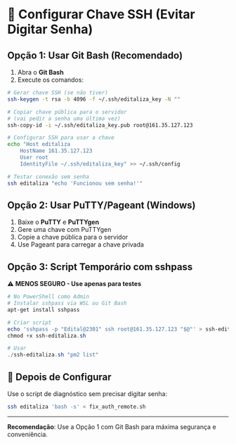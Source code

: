 # 🔐 Configurar Chave SSH (Evitar Digitar Senha)

## Opção 1: Usar Git Bash (Recomendado)

1. Abra o **Git Bash**
2. Execute os comandos:

```bash
# Gerar chave SSH (se não tiver)
ssh-keygen -t rsa -b 4096 -f ~/.ssh/editaliza_key -N ""

# Copiar chave pública para o servidor
# (vai pedir a senha uma última vez)
ssh-copy-id -i ~/.ssh/editaliza_key.pub root@161.35.127.123

# Configurar SSH para usar a chave
echo "Host editaliza
    HostName 161.35.127.123
    User root
    IdentityFile ~/.ssh/editaliza_key" >> ~/.ssh/config

# Testar conexão sem senha
ssh editaliza "echo 'Funcionou sem senha!'"
```

## Opção 2: Usar PuTTY/Pageant (Windows)

1. Baixe o **PuTTY** e **PuTTYgen**
2. Gere uma chave com PuTTYgen
3. Copie a chave pública para o servidor
4. Use Pageant para carregar a chave privada

## Opção 3: Script Temporário com sshpass

⚠️ **MENOS SEGURO - Use apenas para testes**

```powershell
# No PowerShell como Admin
# Instalar sshpass via WSL ou Git Bash
apt-get install sshpass

# Criar script
echo 'sshpass -p "Edital@2301" ssh root@161.35.127.123 "$@"' > ssh-editaliza.sh
chmod +x ssh-editaliza.sh

# Usar
./ssh-editaliza.sh "pm2 list"
```

## 📝 Depois de Configurar

Use o script de diagnóstico sem precisar digitar senha:

```bash
ssh editaliza 'bash -s' < fix_auth_remote.sh
```

---

**Recomendação**: Use a Opção 1 com Git Bash para máxima segurança e conveniência.